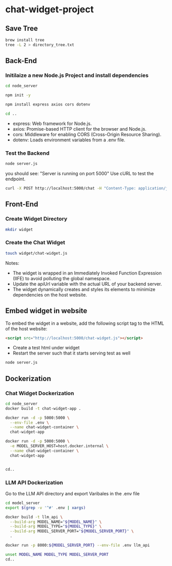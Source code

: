 # chat-widget-project
## Save Tree
```bash
brew install tree
tree -L 2 > directory_tree.txt
```

## Back-End
### Initilaize a new Node.js Project and install dependencies 
```bash
cd node_server

npm init -y

npm install express axios cors dotenv

cd ..
```
- express: Web framework for Node.js.
- axios: Promise-based HTTP client for the browser and Node.js.
- cors: Middleware for enabling CORS (Cross-Origin Resource Sharing).
- dotenv: Loads environment variables from a .env file.

### Test the Backend 
```bash
node server.js
```
you should see: "Server is running on port 5000"
Use cURL to test the endpoint.
```bash
curl -X POST http://localhost:5000/chat -H "Content-Type: application/json" -d '{"message": "Hello"}'
```
## Front-End
### Create Widget Directory
```bash
mkdir widget
```
### Create the Chat Widget
```bash
touch widget/chat-widget.js
```
Notes:

- The widget is wrapped in an Immediately Invoked Function Expression (IIFE) to avoid polluting the global namespace.
- Update the apiUrl variable with the actual URL of your backend server.
- The widget dynamically creates and styles its elements to minimize dependencies on the host website.


## Embed widget in website 
To embed the widget in a website, add the following script tag to the HTML of the host website:
```html
<script src="http://localhost:5000/chat-widget.js"></script>
```
- Create a test html under widget 
- Restart the server such that it starts serving test as well
```bash
node server.js
```

## Dockerization
### Chat Widget Dockerization
```bash
cd node_server
docker build -t chat-widget-app .

docker run -d -p 5000:5000 \
  --env-file .env \
  --name chat-widget-container \
  chat-widget-app

docker run -d -p 5000:5000 \
  -e MODEL_SERVER_HOST=host.docker.internal \
  --name chat-widget-container \
  chat-widget-app


cd..
```
### LLM API Dockerization
Go to the LLM API directory and export Varibales in the .env file 
```bash
cd model_server
export $(grep -v '^#' .env | xargs)
```

```bash
docker build -t llm_api \
  --build-arg MODEL_NAME="${MODEL_NAME}" \
  --build-arg MODEL_TYPE="${MODEL_TYPE}" \
  --build-arg MODEL_SERVER_PORT="${MODEL_SERVER_PORT}" \
  .
```

```bash
docker run -p 8000:${MODEL_SERVER_PORT} --env-file .env llm_api
```

```bash
unset MODEL_NAME MODEL_TYPE MODEL_SERVER_PORT
cd..
```
